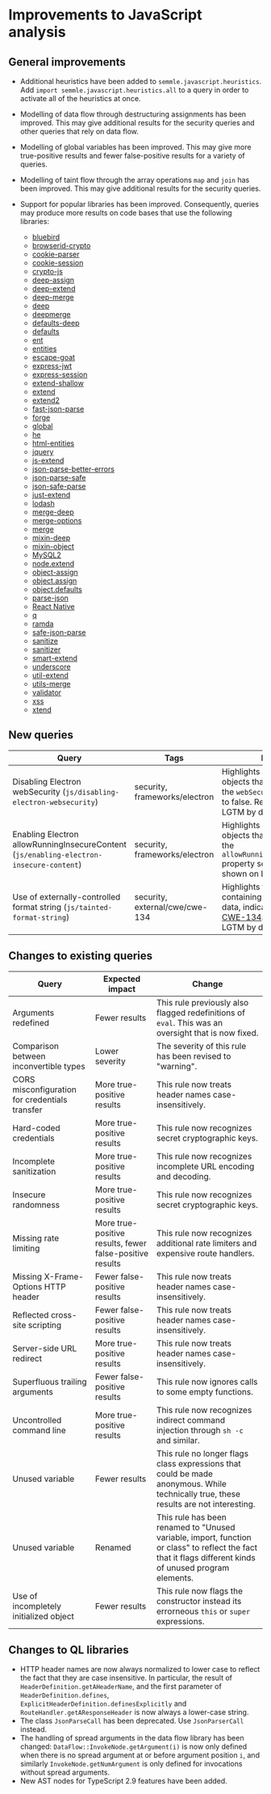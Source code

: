 # Improvements to JavaScript analysis

## General improvements

* Additional heuristics have been added to `semmle.javascript.heuristics`. Add `import semmle.javascript.heuristics.all` to a query in order to activate all of the heuristics at once.

* Modelling of data flow through destructuring assignments has been improved. This may give additional results for the security queries and other queries that rely on data flow.

* Modelling of global variables has been improved. This may give more true-positive results and fewer false-positive results for a variety of queries.

* Modelling of taint flow through the array operations `map` and `join` has been improved. This may give additional results for the security queries.

* Support for popular libraries has been improved. Consequently, queries may produce more results on code bases that use the following libraries:
  - [bluebird](http://bluebirdjs.com)
  - [browserid-crypto](https://github.com/mozilla/browserid-crypto)
  - [cookie-parser](https://github.com/expressjs/cookie-parser)
  - [cookie-session](https://github.com/expressjs/cookie-session)
  - [crypto-js](https://github.com/https://github.com/brix/crypto-js)
  - [deep-assign](https://github.com/sindresorhus/deep-assign)
  - [deep-extend](https://github.com/unclechu/node-deep-extend)
  - [deep-merge](https://github.com/Raynos/deep-merge)
  - [deep](https://github.com/jeffomatic/deep)
  - [deepmerge](https://github.com/KyleAMathews/deepmerge)
  - [defaults-deep](https://github.com/jonschlinkert/defaults-deep)
  - [defaults](https://github.com/tmpvar/defaults)
  - [ent](https://github.com/substack/node-ent)
  - [entities](https://github.com/fb55/node-entities)
  - [escape-goat](https://github.com/sindresorhus/escape-goat)
  - [express-jwt](https://github.com/auth0/express-jwt)
  - [express-session](https://github.com/expressjs/session)
  - [extend-shallow](https://github.com/jonschlinkert/extend-shallow)
  - [extend](https://github.com/justmoon/node-extend)
  - [extend2](https://github.com/eggjs/extend2)
  - [fast-json-parse](https://github.com/mcollina/fast-json-parse)
  - [forge](https://github.com/digitalbazaar/forge)
  - [global](https://www.npmjs.com/package/global)
  - [he](https://github.com/mathiasbynens/he)
  - [html-entities](https://github.com/mdevils/node-html-entities)
  - [jquery](https://jquery.com)
  - [js-extend](https://github.com/vmattos/js-extend)
  - [json-parse-better-errors](https://github.com/zkat/json-parse-better-errors)
  - [json-parse-safe](https://github.com/joaquimserafim/json-parse-safe)
  - [json-safe-parse](https://github.com/bahamas10/node-json-safe-parse)
  - [just-extend](https://github.com/angus-c/just)
  - [lodash](https://lodash.com)
  - [merge-deep](https://github.com/jonschlinkert/merge-deep)
  - [merge-options](https://github.com/schnittstabil/merge-options)
  - [merge](https://github.com/yeikos/js.merge)
  - [mixin-deep](https://github.com/jonschlinkert/mixin-deep)
  - [mixin-object](https://github.com/jonschlinkert/mixin-object)
  - [MySQL2](https://github.com/sidorares/node-mysql2)
  - [node.extend](https://github.com/dreamerslab/node.extend)
  - [object-assign](https://github.com/sindresorhus/object-assign)
  - [object.assign](https://github.com/ljharb/object.assign)
  - [object.defaults](https://github.com/jonschlinkert/object.defaults)
  - [parse-json](https://github.com/sindresorhus/parse-json)
  - [React Native](https://facebook.github.io/react-native/)
  - [q](http://documentup.com/kriskowal/q/)
  - [ramda](https://ramdajs.com)
  - [safe-json-parse](https://github.com/Raynos/safe-json-parse)
  - [sanitize](https://github.com/pocketly/node-sanitize)
  - [sanitizer](https://github.com/theSmaw/Caja-HTML-Sanitizer)
  - [smart-extend](https://github.com/danielkalen/smart-extend)
  - [underscore](https://underscorejs.org)
  - [util-extend](https://github.com/isaacs/util-extend)
  - [utils-merge](https://github.com/jaredhanson/utils-merge)
  - [validator](https://github.com/chriso/validator.js)
  - [xss](https://github.com/leizongmin/js-xss)
  - [xtend](https://github.com/Raynos/xtend)

## New queries

| **Query**                   | **Tags**  | **Purpose**                                                        |
|-----------------------------|-----------|--------------------------------------------------------------------|
| Disabling Electron webSecurity (`js/disabling-electron-websecurity`) | security, frameworks/electron | Highlights Electron browser objects that are created with the `webSecurity` property set to false. Results shown on LGTM by default. |
| Enabling Electron allowRunningInsecureContent (`js/enabling-electron-insecure-content`) | security, frameworks/electron | Highlights Electron browser objects that are created with the `allowRunningInsecureContent` property set to true. Results shown on LGTM by default. |
| Use of externally-controlled format string (`js/tainted-format-string`) | security, external/cwe/cwe-134 | Highlights format strings containing user-provided data, indicating a violation of [CWE-134](https://cwe.mitre.org/data/definitions/134.html). Results shown on LGTM by default. |

## Changes to existing queries

| **Query**                  | **Expected impact**    | **Change**                                                       |
|----------------------------|------------------------|------------------------------------------------------------------|
| Arguments redefined | Fewer results | This rule previously also flagged redefinitions of `eval`. This was an oversight that is now fixed. |
| Comparison between inconvertible types | Lower severity | The severity of this rule has been revised to "warning". |
| CORS misconfiguration for credentials transfer | More true-positive results | This rule now treats header names case-insensitively. |
| Hard-coded credentials | More true-positive results | This rule now recognizes secret cryptographic keys. |
| Incomplete sanitization | More true-positive results | This rule now recognizes incomplete URL encoding and decoding. |
| Insecure randomness | More true-positive results | This rule now recognizes secret cryptographic keys. |
| Missing rate limiting | More true-positive results, fewer false-positive results | This rule now recognizes additional rate limiters and expensive route handlers. | 
| Missing X-Frame-Options HTTP header | Fewer false-positive results | This rule now treats header names case-insensitively. |
| Reflected cross-site scripting | Fewer false-positive results | This rule now treats header names case-insensitively. |
| Server-side URL redirect | More true-positive results | This rule now treats header names case-insensitively. |
| Superfluous trailing arguments | Fewer false-positive results | This rule now ignores calls to some empty functions. |
| Uncontrolled command line | More true-positive results | This rule now recognizes indirect command injection through `sh -c` and similar. |
| Unused variable | Fewer results | This rule no longer flags class expressions that could be made anonymous. While technically true, these results are not interesting. |
| Unused variable | Renamed | This rule has been renamed to "Unused variable, import, function or class" to reflect the fact that it flags different kinds of unused program elements. |
| Use of incompletely initialized object| Fewer results | This rule now flags the constructor instead its errorneous `this` or `super` expressions. |

## Changes to QL libraries

* HTTP header names are now always normalized to lower case to reflect the fact that they are case insensitive. In particular, the result of `HeaderDefinition.getAHeaderName`, and the first parameter of `HeaderDefinition.defines`, `ExplicitHeaderDefinition.definesExplicitly` and `RouteHandler.getAResponseHeader` is now always a lower-case string.
* The class `JsonParseCall` has been deprecated. Use `JsonParserCall` instead.
* The handling of spread arguments in the data flow library has been changed: `DataFlow::InvokeNode.getArgument(i)` is now only defined when there is no spread argument at or before argument position `i`, and similarly `InvokeNode.getNumArgument` is only defined for invocations without spread arguments.
* New AST nodes for TypeScript 2.9 features have been added.
